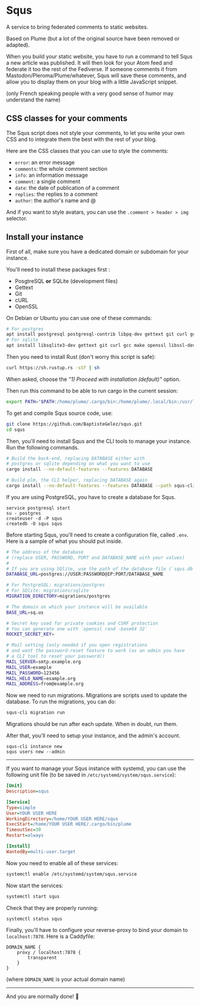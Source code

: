# Squs

A service to bring federated comments to static websites.

Based on Plume (but a lot of the original source have been removed or adapted).

When you build your static website, you have to run a command to tell Squs a new article was published.
It will then look for your Atom feed and federate it too the rest of the Fediverse. If someone comments it
from Mastodon/Pleroma/Plume/whatever, Squs will save these comments, and allow you to display them on your blog
with a little JavaScript snippet.

(only French speaking people with a very good sense of humor may understand the name)

## CSS classes for your comments

The Squs script does not style your comments, to let you write your own CSS and to integrate them the best with the rest of your blog.

Here are the CSS classes that you can use to style the comments:

- `error`: an error message
- `comments`: the whole comment section
- `info`: an information message
- `comment`: a single comment
- `date`: the date of publication of a comment
- `replies`: the replies to a comment
- `author`: the author's name and @

And if you want to style avatars, you can use the `.comment > header > img` selector.

## Install your instance

First of all, make sure you have a dedicated domain or subdomain for your instance.

You'll need to install these packages first :

- PosgtreSQL **or** SQLite (development files)
- Gettext
- Git
- cURL
- OpenSSL

On Debian or Ubuntu you can use one of these commands:

```bash
# For postgres
apt install postgresql postgresql-contrib libpq-dev gettext git curl gcc make openssl libssl-dev pkg-config
# For sqlite
apt install libsqlite3-dev gettext git curl gcc make openssl libssl-dev pkg-config
```

Then you need to install Rust (don't worry this script is safe):

```bash
curl https://sh.rustup.rs -sSf | sh
```

When asked, choose the *"1) Proceed with installation (default)"* option.

Then run this command to be able to run cargo in the current session:

```bash
export PATH="$PATH:/home/plume/.cargo/bin:/home/plume/.local/bin:/usr/local/sbin"
```

To get and compile Squs source code, use:

```bash
git clone https://github.com/BaptisteGelez/squs.git
cd squs
```

Then, you'll need to install Squs and the CLI tools to manage your instance.
Run the following commands.

```bash
# Build the back-end, replacing DATABASE either with
# postgres or sqlite depending on what you want to use
cargo install --no-default-features --features DATABASE

# Build plm, the CLI helper, replacing DATABASE again
cargo install --no-default-features --features DATABASE --path squs-cli
```

If you are using PostgreSQL, you have to create a database for Squs.

```
service postgresql start
su - postgres
createuser -d -P squs
createdb -O squs squs
```

Before starting Squs, you'll need to create a configuration file, called `.env`.
Here is a sample of what you should put inside.

```bash
# The address of the database
# (replace USER, PASSWORD, PORT and DATABASE_NAME with your values)
#
# If you are using SQlite, use the path of the database file (`squs.db` for instance)
DATABASE_URL=postgres://USER:PASSWORD@IP:PORT/DATABASE_NAME

# For PostgreSQL: migrations/postgres
# For SQlite: migrations/sqlite
MIGRATION_DIRECTORY=migrations/postgres

# The domain on which your instance will be available
BASE_URL=sq.us

# Secret key used for private cookies and CSRF protection
# You can generate one with `openssl rand -base64 32`
ROCKET_SECRET_KEY=

# Mail setting (only needed if you open registrations
# and want the password-reset feature to work (as an admin you have
# a CLI tool to reset your password))
MAIL_SERVER=smtp.example.org
MAIL_USER=example
MAIL_PASSWORD=123456
MAIL_HELO_NAME=example.org
MAIL_ADDRESS=from@example.org
```

Now we need to run migrations. Migrations are scripts used to update
the database. To run the migrations, you can do:

```bash
squs-cli migration run
```

Migrations should be run after each update. When in doubt, run them.

After that, you'll need to setup your instance, and the admin's account.

```
squs-cli instance new
squs users new --admin
```

---

If you want to manage your Squs instance with systemd, you can use the following
unit file (to be saved in `/etc/systemd/system/squs.service`):

```ini
[Unit]
Description=squs

[Service]
Type=simple
User=YOUR USER HERE
WorkingDirectory=/home/YOUR USER HERE/squs
ExecStart=/home/YOUR USER HERE/.cargo/bin/plume
TimeoutSec=30
Restart=always

[Install]
WantedBy=multi-user.target
```

Now you need to enable all of these services:

```bash
systemctl enable /etc/systemd/system/squs.service
```

Now start the services:

```bash
systemctl start squs
```

Check that they are properly running:

```bash
systemctl status squs
```

Finally, you'll have to configure your reverse-proxy to bind your domain to `localhost:7878`. Here is a Caddyfile:

```
DOMAIN_NAME {
    proxy / localhost:7878 {
        transparent
    }
}
```

(where `DOMAIN_NAME` is your actual domain name)

---

And you are normally done! :tada:
